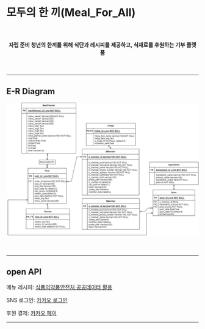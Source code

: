 # **모두의 한 끼(Meal_For_All)**

<br>

<div align="center">

#### 자립 준비 청년의 한끼를 위해 식단과 레시피를 제공하고, 식재료를 후원하는 기부 플랫폼


</div>

<br>

- - -
## **E-R Diagram**

![Alt text](docs/erd.png)

<br>

- - -

## **open API**


메뉴 레시피: [식품의약품안전처 공공데이터 활용][googlelink]

[googlelink]: http://www.foodsafetykorea.go.kr/api/openApiInfo.do?menu_grp=MENU_GRP31&menu_no=661&show_cnt=10&start_idx=1&svc_no=COOKRCP01

SNS 로그인: [카카오 로그인][kakao login]

[kakao login]: https://developers.kakao.com/docs/latest/ko/kakaologin/common

후원 결제: [카카오 페이][kakao pay]

[kakao pay]: https://developers.kakao.com/docs/latest/ko/kakaopay/common

- - -
